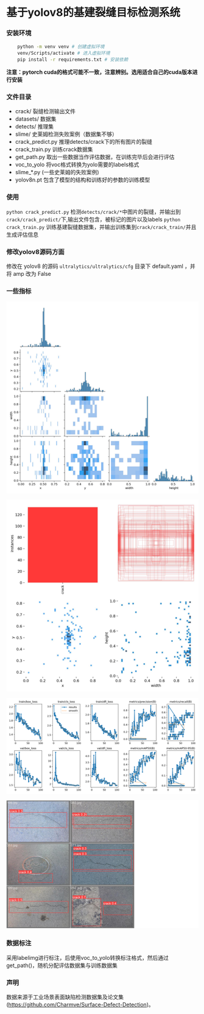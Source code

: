 # 基于yolov8的基建裂缝目标检测系统

### 安装环境
```bash
    python -m venv venv # 创建虚拟环境
    venv/Scripts/activate # 进入虚拟环境
    pip install -r requirements.txt # 安装依赖
```
**注意：pytorch cuda的格式可能不一致，注意辨别。选用适合自己的cuda版本进行安装**

### 文件目录

* crack/ 裂缝检测输出文件
* datasets/ 数据集
* detects/ 推理集
* slime/ 史莱姆检测失败案例（数据集不够）
* crack_predict.py 推理detects/crack下的所有图片的裂缝
* crack_train.py 训练crack数据集
* get_path.py 取出一些数据当作评估数据，在训练完毕后会进行评估
* voc_to_yolo 将voc格式转换为yolo需要的labels格式
* slime_*.py (一些史莱姆的失败案例)
* yolov8n.pt 包含了模型的结构和训练好的参数的训练模型

### 使用
`python crack_predict.py` 检测`detects/crack/*`中图片的裂缝，并输出到`crack/crack_predict/`下,输出文件包含，被标记的图片以及labels
`python crack_train.py` 训练基建裂缝数据集，并输出训练集到`crack/crack_train/`并且生成评估信息

### 修改yolov8源码方面
修改在 yolov8 的源码 `ultralytics/ultralytics/cfg` 目录下 default.yaml ，并将 amp 改为 False


### 一些指标
![Alt text](crack/crack_train/labels_correlogram.jpg)

![Alt text](crack/crack_train/labels.jpg)

![Alt text](crack/crack_train/results.png)

![Alt text](crack/crack_train/val_batch1_pred.jpg)


### 数据标注
采用labelimg进行标注，后使用voc_to_yolo转换标注格式，然后通过get_path()，随机分配评估数据集与训练数据集


### 声明
数据来源于工业场景表面缺陷检测数据集及论文集(https://github.com/Charmve/Surface-Defect-Detection)。